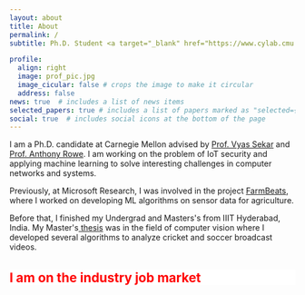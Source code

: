 ```yaml
---
layout: about
title: About
permalink: /
subtitle: Ph.D. Student <a target="_blank" href="https://www.cylab.cmu.edu/">@Cylab, CMU </a> Previously @ <a target ='_blank' href='https://www.microsoft.com/en-us/research/project/farmbeats-iot-agriculture/'>Microsoft Research</a>, <a target ='_blank' href="https://www.iiit.ac.in/">IIIT Hyderabad</a>

profile:
  align: right
  image: prof_pic.jpg
  image_cicular: false # crops the image to make it circular
  address: false
news: true  # includes a list of news items
selected_papers: true # includes a list of papers marked as "selected={true}"
social: true  # includes social icons at the bottom of the page
---
```


I am a Ph.D. candidate at Carnegie Mellon advised by [Prof. Vyas Sekar](https://users.ece.cmu.edu/~vsekar/) and [Prof. Anthony Rowe](https://users.ece.cmu.edu/~agr/). I am working on the problem of IoT security and applying machine learning to solve interesting challenges in computer networks and systems.

Previously, at Microsoft Research, I was involved in the project [FarmBeats](https://www.microsoft.com/en-us/research/project/farmbeats-iot-agriculture/), where I worked on developing ML algorithms on sensor data for agriculture.

 Before that, I finished my Undergrad and Masters's from IIIT Hyderabad, India. My Master's[ thesis](https://cdn.iiit.ac.in/cdn/cvit.iiit.ac.in/images/Thesis/MS/RahulAnandMS2016/Thesis.pdf) was in the field of computer vision where I developed several algorithms to analyze cricket and soccer broadcast videos.


<h2 style="background-color:white;color:red;font-weight:bold;font-size:160%;">I am on the industry job market</h2>

<!-- on Automatic Analysis of Cricket And Soccer Broadcast Videos. -->
